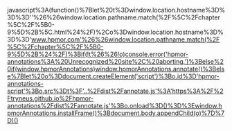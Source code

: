 javascript%3A(function()%7Blet%20t%3Dwindow.location.hostname%3D%3D%3D''%26%26window.location.pathname.match(%2F%5C%2Fchapter%5C%2F%5B0-9%5D%2B%5C.html%24%2F)%2Co%3Dwindow.location.hostname%3D%3D%3D'www.hpmor.com'%26%26window.location.pathname.match(%2F%5C%2Fchapter%5C%2F%5B0-9%5D%2B%24%2F)%3Bif(!t%26%26!o)console.error('hpmor-annotations%3A%20Unrecognized%20site%2C%20aborting.')%3Belse%20if(window.hpmorAnnotations)window.hpmorAnnotations.annotate()%3Belse%7Blet%20o%3Ddocument.createElement('script')%3Bo.id%3D'hpmor-annotations-script'%3Bo.src%3Dt%3F'..%2Fdist%2Fannotate.js'%3A'https%3A%2F%2Ftryneus.github.io%2Fhpmor-annotations%2Fdist%2Fannotate.js'%3Bo.onload%3D()%3D%3Ewindow.hpmorAnnotations.installFrame()%3Bdocument.body.appendChild(o)%7D%7D)()